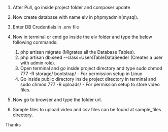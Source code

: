 1) After Pull, go inside project folder and composer update

2) Now create database with name elv in phpmyadmin(mysql).

3) Enter DB Credentials in .env file

4) Now in terminal or cmd go inside the elv folder and type the below following commands:
	1) php artisan migrate (Migrates all the Database Tables).
	2) php artisan db:seed --class=UsersTableDataSeeder (Creates a user with admin role).
	3) Open terminal and go inside project directory and type sudo chmod 777 -R storage/ bootstrap/ - For permission setup in Linux
	4) Go inside public directory inside project directory in terminal and sudo chmod 777 -R uploads/ - For permission setup to store video files.

5) Now go to browser and type the folder url.

6) Sample files to upload video and csv files can be found at sample_files directory.

Thanks
